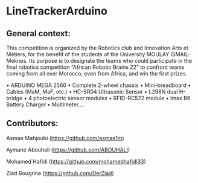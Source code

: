 # LineTrackerArduino

## General context:

This competition is organized by the Robotics club and
Innovation Arts et Métiers, for the benefit of the students of the University
MOULAY ISMAIL-Meknes. Its purpose is to designate the teams
who could participate in the final robotics competition
“African Robotic Brains 22” to confront teams
coming from all over Morocco, even from Africa, and win the
first prizes.


• ARDUINO MEGA 2560
• Complete 2-wheel chassis
• Mini-breadboard
• Cables (MaM, MaF, etc.)
• HC-SR04 Ultrasonic Sensor
• L298N dual H-bridge
• 4 photoelectric sensor modules
• RFID-RC522 module
• Imax B6 Battery Charger
• Multimeter....

## Contributors:

Asmae Mahjoubi (https://github.com/asmae1m)

Aymane Abouhali (https://github.com/ABOUHALI)

Mohamed Hafidi (https://github.com/mohamedhafidi33)

Ziad Bougrine (https://github.com/DerZiad)
